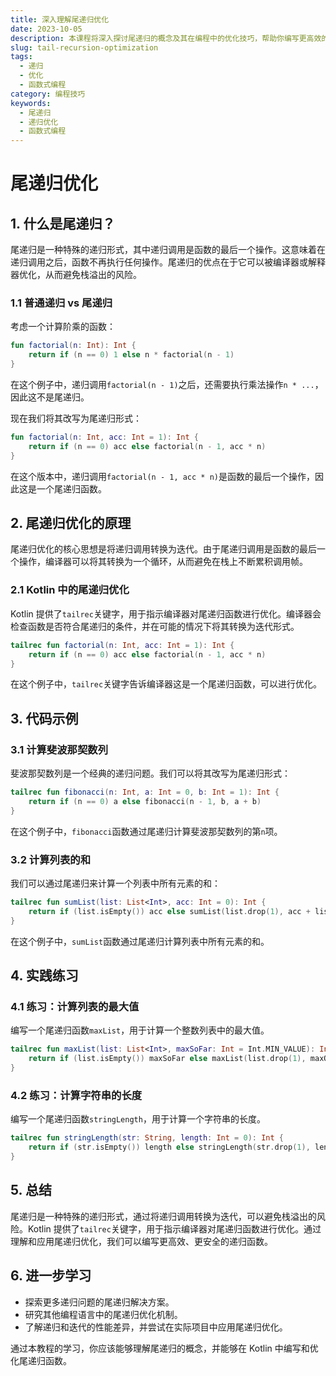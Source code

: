 ```yaml
---
title: 深入理解尾递归优化
date: 2023-10-05
description: 本课程将深入探讨尾递归的概念及其在编程中的优化技巧，帮助你编写更高效的递归函数。
slug: tail-recursion-optimization
tags:
  - 递归
  - 优化
  - 函数式编程
category: 编程技巧
keywords:
  - 尾递归
  - 递归优化
  - 函数式编程
---
```


# 尾递归优化

## 1. 什么是尾递归？

尾递归是一种特殊的递归形式，其中递归调用是函数的最后一个操作。这意味着在递归调用之后，函数不再执行任何操作。尾递归的优点在于它可以被编译器或解释器优化，从而避免栈溢出的风险。

### 1.1 普通递归 vs 尾递归

考虑一个计算阶乘的函数：

```kotlin
fun factorial(n: Int): Int {
    return if (n == 0) 1 else n * factorial(n - 1)
}
```

在这个例子中，递归调用`factorial(n - 1)`之后，还需要执行乘法操作`n * ...`，因此这不是尾递归。

现在我们将其改写为尾递归形式：

```kotlin
fun factorial(n: Int, acc: Int = 1): Int {
    return if (n == 0) acc else factorial(n - 1, acc * n)
}
```

在这个版本中，递归调用`factorial(n - 1, acc * n)`是函数的最后一个操作，因此这是一个尾递归函数。

## 2. 尾递归优化的原理

尾递归优化的核心思想是将递归调用转换为迭代。由于尾递归调用是函数的最后一个操作，编译器可以将其转换为一个循环，从而避免在栈上不断累积调用帧。

### 2.1 Kotlin 中的尾递归优化

Kotlin 提供了`tailrec`关键字，用于指示编译器对尾递归函数进行优化。编译器会检查函数是否符合尾递归的条件，并在可能的情况下将其转换为迭代形式。

```kotlin
tailrec fun factorial(n: Int, acc: Int = 1): Int {
    return if (n == 0) acc else factorial(n - 1, acc * n)
}
```

在这个例子中，`tailrec`关键字告诉编译器这是一个尾递归函数，可以进行优化。

## 3. 代码示例

### 3.1 计算斐波那契数列

斐波那契数列是一个经典的递归问题。我们可以将其改写为尾递归形式：

```kotlin
tailrec fun fibonacci(n: Int, a: Int = 0, b: Int = 1): Int {
    return if (n == 0) a else fibonacci(n - 1, b, a + b)
}
```

在这个例子中，`fibonacci`函数通过尾递归计算斐波那契数列的第`n`项。

### 3.2 计算列表的和

我们可以通过尾递归来计算一个列表中所有元素的和：

```kotlin
tailrec fun sumList(list: List<Int>, acc: Int = 0): Int {
    return if (list.isEmpty()) acc else sumList(list.drop(1), acc + list.first())
}
```

在这个例子中，`sumList`函数通过尾递归计算列表中所有元素的和。

## 4. 实践练习

### 4.1 练习：计算列表的最大值

编写一个尾递归函数`maxList`，用于计算一个整数列表中的最大值。

```kotlin
tailrec fun maxList(list: List<Int>, maxSoFar: Int = Int.MIN_VALUE): Int {
    return if (list.isEmpty()) maxSoFar else maxList(list.drop(1), maxOf(maxSoFar, list.first()))
}
```

### 4.2 练习：计算字符串的长度

编写一个尾递归函数`stringLength`，用于计算一个字符串的长度。

```kotlin
tailrec fun stringLength(str: String, length: Int = 0): Int {
    return if (str.isEmpty()) length else stringLength(str.drop(1), length + 1)
}
```

## 5. 总结

尾递归是一种特殊的递归形式，通过将递归调用转换为迭代，可以避免栈溢出的风险。Kotlin 提供了`tailrec`关键字，用于指示编译器对尾递归函数进行优化。通过理解和应用尾递归优化，我们可以编写更高效、更安全的递归函数。

## 6. 进一步学习

- 探索更多递归问题的尾递归解决方案。
- 研究其他编程语言中的尾递归优化机制。
- 了解递归和迭代的性能差异，并尝试在实际项目中应用尾递归优化。

通过本教程的学习，你应该能够理解尾递归的概念，并能够在 Kotlin 中编写和优化尾递归函数。
